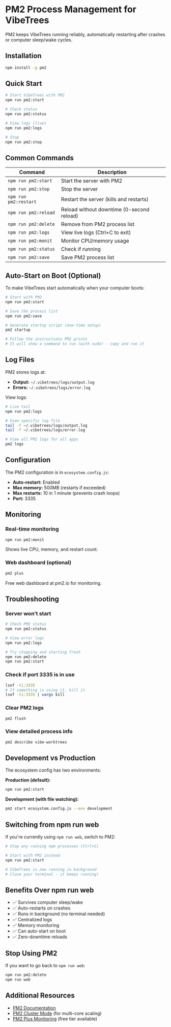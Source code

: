 # PM2 Process Management for VibeTrees

PM2 keeps VibeTrees running reliably, automatically restarting after crashes or computer sleep/wake cycles.

## Installation

```bash
npm install -g pm2
```

## Quick Start

```bash
# Start VibeTrees with PM2
npm run pm2:start

# Check status
npm run pm2:status

# View logs (live)
npm run pm2:logs

# Stop
npm run pm2:stop
```

## Common Commands

| Command | Description |
|---------|-------------|
| `npm run pm2:start` | Start the server with PM2 |
| `npm run pm2:stop` | Stop the server |
| `npm run pm2:restart` | Restart the server (kills and restarts) |
| `npm run pm2:reload` | Reload without downtime (0-second reload) |
| `npm run pm2:delete` | Remove from PM2 process list |
| `npm run pm2:logs` | View live logs (Ctrl+C to exit) |
| `npm run pm2:monit` | Monitor CPU/memory usage |
| `npm run pm2:status` | Check if running |
| `npm run pm2:save` | Save PM2 process list |

## Auto-Start on Boot (Optional)

To make VibeTrees start automatically when your computer boots:

```bash
# Start with PM2
npm run pm2:start

# Save the process list
npm run pm2:save

# Generate startup script (one-time setup)
pm2 startup

# Follow the instructions PM2 prints
# It will show a command to run (with sudo) - copy and run it
```

## Log Files

PM2 stores logs at:
- **Output:** `~/.vibetrees/logs/output.log`
- **Errors:** `~/.vibetrees/logs/error.log`

View logs:
```bash
# Live tail
npm run pm2:logs

# View specific log file
tail -f ~/.vibetrees/logs/output.log
tail -f ~/.vibetrees/logs/error.log

# View all PM2 logs for all apps
pm2 logs
```

## Configuration

The PM2 configuration is in `ecosystem.config.js`:

- **Auto-restart:** Enabled
- **Max memory:** 500MB (restarts if exceeded)
- **Max restarts:** 10 in 1 minute (prevents crash loops)
- **Port:** 3335

## Monitoring

### Real-time monitoring
```bash
npm run pm2:monit
```

Shows live CPU, memory, and restart count.

### Web dashboard (optional)
```bash
pm2 plus
```

Free web dashboard at pm2.io for monitoring.

## Troubleshooting

### Server won't start
```bash
# Check PM2 status
npm run pm2:status

# View error logs
npm run pm2:logs

# Try stopping and starting fresh
npm run pm2:delete
npm run pm2:start
```

### Check if port 3335 is in use
```bash
lsof -ti:3335
# If something is using it, kill it
lsof -ti:3335 | xargs kill
```

### Clear PM2 logs
```bash
pm2 flush
```

### View detailed process info
```bash
pm2 describe vibe-worktrees
```

## Development vs Production

The ecosystem config has two environments:

**Production (default):**
```bash
npm run pm2:start
```

**Development (with file watching):**
```bash
pm2 start ecosystem.config.js --env development
```

## Switching from npm run web

If you're currently using `npm run web`, switch to PM2:

```bash
# Stop any running npm processes (Ctrl+C)

# Start with PM2 instead
npm run pm2:start

# VibeTrees is now running in background
# Close your terminal - it keeps running!
```

## Benefits Over npm run web

- ✅ Survives computer sleep/wake
- ✅ Auto-restarts on crashes
- ✅ Runs in background (no terminal needed)
- ✅ Centralized logs
- ✅ Memory monitoring
- ✅ Can auto-start on boot
- ✅ Zero-downtime reloads

## Stop Using PM2

If you want to go back to `npm run web`:

```bash
npm run pm2:delete
npm run web
```

## Additional Resources

- [PM2 Documentation](https://pm2.keymetrics.io/docs/usage/quick-start/)
- [PM2 Cluster Mode](https://pm2.keymetrics.io/docs/usage/cluster-mode/) (for multi-core scaling)
- [PM2 Plus Monitoring](https://pm2.io/) (free tier available)
